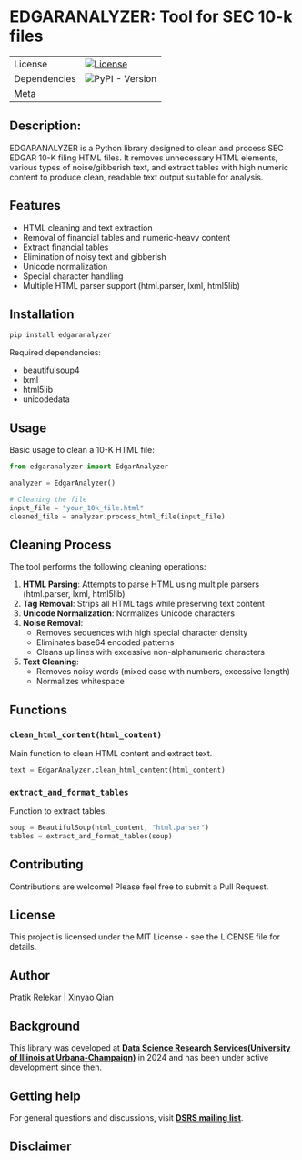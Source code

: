 # EDGARANALYZER: Tool for SEC 10-k files
| | |
| --- | --- |
| License | [![License](https://img.shields.io/badge/LICENSE-blue)](https://github.com/pratikrelekar/Edgartool/blob/main/LICENSE) |
| Dependencies | ![PyPI - Version](https://img.shields.io/pypi/v/beautifulsoup4?label=beautifulsoup4)
| Meta | 
## Description:

EDGARANALYZER is a Python library designed to clean and process SEC EDGAR 10-K filing HTML files. It removes unnecessary HTML elements, various types of noise/gibberish text, and extract tables with high numeric content to produce clean, readable text output suitable for analysis.

## Features

- HTML cleaning and text extraction
- Removal of financial tables and numeric-heavy content
- Extract financial tables 
- Elimination of noisy text and gibberish
- Unicode normalization
- Special character handling
- Multiple HTML parser support (html.parser, lxml, html5lib)

## Installation

```bash
pip install edgaranalyzer
```

Required dependencies:
- beautifulsoup4
- lxml
- html5lib
- unicodedata

## Usage

Basic usage to clean a 10-K HTML file:

```python
from edgaranalyzer import EdgarAnalyzer

analyzer = EdgarAnalyzer()

# Cleaning the file
input_file = "your_10k_file.html"
cleaned_file = analyzer.process_html_file(input_file)
```

## Cleaning Process

The tool performs the following cleaning operations:

1. **HTML Parsing**: Attempts to parse HTML using multiple parsers (html.parser, lxml, html5lib)
2. **Tag Removal**: Strips all HTML tags while preserving text content
3. **Unicode Normalization**: Normalizes Unicode characters
4. **Noise Removal**:
   - Removes sequences with high special character density
   - Eliminates base64 encoded patterns
   - Cleans up lines with excessive non-alphanumeric characters
5. **Text Cleaning**:
   - Removes noisy words (mixed case with numbers, excessive length)
   - Normalizes whitespace

## Functions

### `clean_html_content(html_content)`
Main function to clean HTML content and extract text.

```python
text = EdgarAnalyzer.clean_html_content(html_content)
```

### `extract_and_format_tables`
Function to extract tables.

```python
soup = BeautifulSoup(html_content, "html.parser")
tables = extract_and_format_tables(soup)
```

## Contributing

Contributions are welcome! Please feel free to submit a Pull Request.

## License

This project is licensed under the MIT License - see the LICENSE file for details.

## Author

Pratik Relekar | Xinyao Qian

## Background

This library was developed at [**Data Science Research Services(University of Illinois at Urbana-Champaign)**](https://dsrs.illinois.edu) in 2024 and has been under active development since then.

## Getting help

For general questions and discussions, visit [**DSRS mailing list**](https://dsrs.illinois.edu/about/faq).


## Disclaimer
